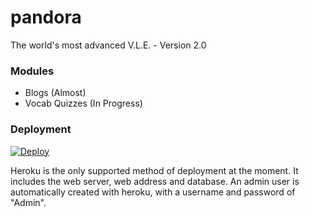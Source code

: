 pandora
=======

The world's most advanced V.L.E. - Version 2.0

### Modules
- Blogs (Almost)
- Vocab Quizzes (In Progress)

### Deployment
[![Deploy](https://www.herokucdn.com/deploy/button.png)](https://heroku.com/deploy?template=https://github.com/TheMuses/pandora)

Heroku is the only supported method of deployment at the moment. It includes the web server, web address and database. An admin user is automatically created with heroku, with a username and password of "Admin".
